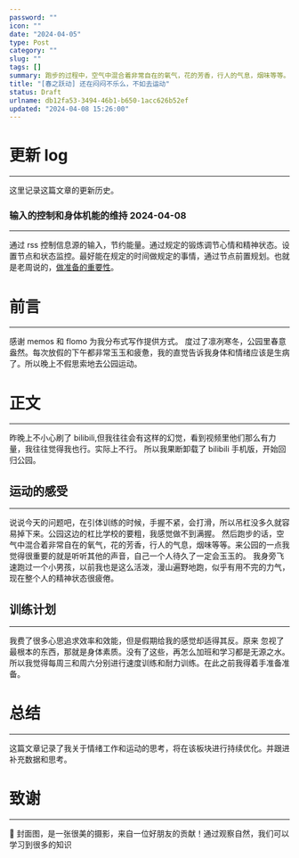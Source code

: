 ```yaml
---
password: ""
icon: ""
date: "2024-04-05"
type: Post
category: ""
slug: ""
tags: []
summary: 跑步的过程中，空气中混合着非常自在的氧气，花的芳香，行人的气息，烟味等等。来公园的一点我觉得很重要的就是听听其他的声音，自己一个人待久了一定会玉玉的。
title: "[春之跃动] 还在闷闷不乐么，不如去运动"
status: Draft
urlname: db12fa53-3494-46b1-b650-1acc626b52ef
updated: "2024-04-08 15:26:00"
---
```


# 更新 log

---

这里记录这篇文章的更新历史。

### 输入的控制和身体机能的维持 2024-04-08

---

通过 rss 控制信息源的输入，节约能量。通过规定的锻炼调节心情和精神状态。设置节点和状态监控。最好能在规定的时间做规定的事情，通过节点前置规划。也就是老周说的，[做准备的重要性](https://www.tomatolist.com/show_blog_page.html?no=6ea857db-8c1a-4402-bb63-1b54c41381c1)。

# 前言

---

感谢 memos 和 flomo 为我分布式写作提供方式。
度过了凛冽寒冬，公园里春意盎然。每次放假的下午都非常玉玉和疲惫，我的直觉告诉我身体和情绪应该是生病了。所以晚上不假思索地去公园运动。

# 正文

---

昨晚上不小心刷了 bilibili,但我往往会有这样的幻觉，看到视频里他们那么有力量，我往往觉得我也行。实际上不行。
所以我果断卸载了 bilibili 手机版，开始回归公园。

## 运动的感受

---

说说今天的问题吧，在引体训练的时候，手握不紧，会打滑，所以吊杠没多久就容易掉下来。公园这边的杠比学校的要粗，我感觉做不到满握。
然后跑步的话，空气中混合着非常自在的氧气，花的芳香，行人的气息，烟味等等。来公园的一点我觉得很重要的就是听听其他的声音，自己一个人待久了一定会玉玉的。
我身旁飞速跑过一个小男孩，以前我也是这么活泼，漫山遍野地跑，似乎有用不完的力气，现在整个人的精神状态很疲倦。

## 训练计划

---

我费了很多心思追求效率和效能，但是假期给我的感觉却适得其反。原来 忽视了最根本的东西，那就是身体素质。没有了这些，再怎么加班和学习都是无源之水。
所以我觉得每周三和周六分别进行速度训练和耐力训练。在此之前我得着手准备准备。

# 总结

---

这篇文章记录了我关于情绪工作和运动的思考，将在该板块进行持续优化。并跟进补充数据和思考。

# 致谢

---

🌺 封面图，是一张很美的摄影，来自一位好朋友的贡献！通过观察自然，我们可以学习到很多的知识
